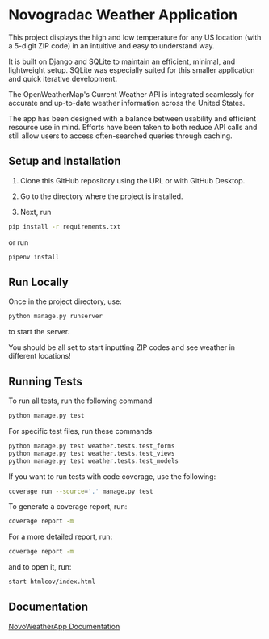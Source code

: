 
# Novogradac Weather Application

This project displays the high and low temperature for any US location (with a 5-digit ZIP code) in an intuitive and easy to understand way.

It is built on Django and SQLite to maintain an efficient, minimal, and lightweight setup. SQLite was especially suited for this smaller application and quick iterative development.

The OpenWeatherMap's Current Weather API is integrated seamlessly for accurate and up-to-date weather information across the United States.

The app has been designed with a balance between usability and efficient resource use in mind. Efforts have been taken to both reduce API calls and still allow users to access often-searched queries through caching.



## Setup and Installation

1. Clone this GitHub repository using the URL or with GitHub Desktop.

2. Go to the directory where the project is installed.

2. Next, run 
```bash
pip install -r requirements.txt
```
or run
```bash
pipenv install
```
## Run Locally

Once in the project directory, use:

```bash
python manage.py runserver
```
to start the server.

You should be all set to start inputting ZIP codes and see weather in different locations!
## Running Tests

To run all tests, run the following command

```bash
python manage.py test
```

For specific test files, run these commands

```bash
python manage.py test weather.tests.test_forms
python manage.py test weather.tests.test_views
python manage.py test weather.tests.test_models

```
If  you want to run tests with code coverage, use the following:
```bash
coverage run --source='.' manage.py test
```

To generate a coverage report, run:
```bash
coverage report -m
```

For a more detailed report, run:
```bash
coverage report -m
```
and to open it, run:
```bash
start htmlcov/index.html
```

## Documentation

[NovoWeatherApp Documentation](https://github.com/francisvtran/NovoWeatherApp/blob/main/Novogradac_Take_Home_Assessment_Documentation.pdf)


